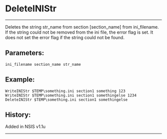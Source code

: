 # DeleteINIStr

---

Deletes the string str_name from section [section_name] from ini_filename. If the string could not be removed from the ini file, the error flag is set. It does not set the error flag if the string could not be found.

## Parameters:

    ini_filename section_name str_name

## Example:

	WriteINIStr $TEMP\something.ini section1 something 123
	WriteINIStr $TEMP\something.ini section1 somethingelse 1234
	DeleteINIStr $TEMP\something.ini section1 somethingelse

## History:

Added in NSIS v1.1u

---

